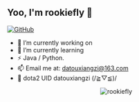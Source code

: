 ## Yoo, I'm rookiefly 👋

[![GitHub](https://img.shields.io/badge/dynamic/json?logo=github&label=GitHub&labelColor=2C2E43&color=2C2E43&query=%24.count&url=https%3A%2F%2Fapi.swo.moe%2Fstats%2Fgithub%2Frookiefly)](https://github.com/rookiefly)

- 🔭 I’m currently working on 
- 🌱 I’m currently learning 
- ⚡ Java / Python.
- 📫 Email me at: [datouxiangzi@163.com](mailto:datouxiangzi@163.com)
- 🥤 dota2 UID datouxiangzi (/≧▽≦)/

<p align="center"> <img src="https://github-readme-stats.vercel.app/api?username=rookiefly&count_private=false&show_icons=true&hide_border=true&theme=tokyonight" alt="rookiefly" />
